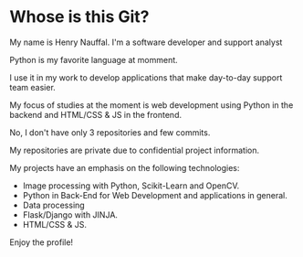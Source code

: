 # Whose is this Git?

My name is Henry Nauffal. I'm a software developer and support analyst

Python is my favorite language at momment.

I use it in my work to develop applications that make day-to-day support team easier.

My focus of studies at the moment is web development using Python in the backend and HTML/CSS & JS in the frontend.



No, I don't have only 3 repositories and few commits.

My repositories are private due to confidential project information.

My projects have an emphasis on the following technologies:

  - Image processing with Python, Scikit-Learn and OpenCV.
  - Python in Back-End for Web Development and applications in general.
  - Data processing
  - Flask/Django with JINJA.
  - HTML/CSS & JS.


Enjoy the profile!

